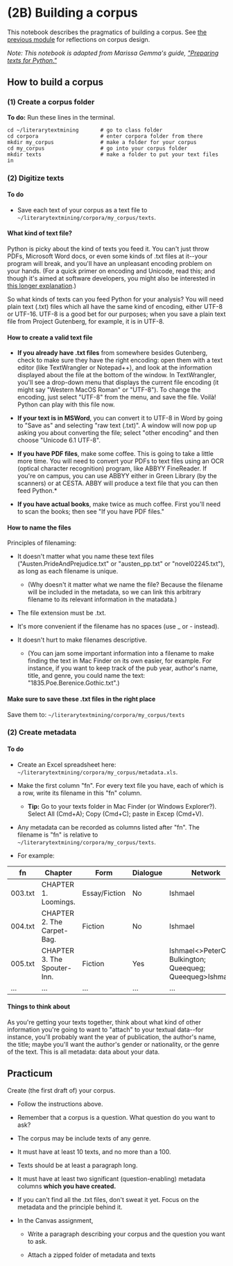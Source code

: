 # (2B) Building a corpus

This notebook describes the pragmatics of building a corpus. See [the previous module](2A_intro_to_corpora.md#A-corpus-is-a-question) for reflections on corpus design.

*Note: This notebook is adapted from Marissa Gemma's guide, ["Preparing texts for Python."](https://github.com/quadrismegistus/python-dighum/wiki/Preparing-texts-for-Python)*

## How to build a corpus

### (1) Create a corpus folder

**To do:** Run these lines in the terminal.

```
cd ~/literarytextmining       # go to class folder
cd corpora                    # enter corpora folder from there
mkdir my_corpus               # make a folder for your corpus
cd my_corpus                  # go into your corpus folder
mkdir texts                   # make a folder to put your text files in
```


### (2) Digitize texts

#### To do

* Save each text of your corpus as a text file to `~/literarytextmining/corpora/my_corpus/texts`.

#### What kind of text file?

Python is picky about the kind of texts you feed it. You can't just throw PDFs, Microsoft Word docs, or even some kinds of .txt files at it--your program will break, and you'll have an unpleasant encoding problem on your hands. (For a quick primer on encoding and Unicode, read this; and though it's aimed at software developers, you might also be interested in [this longer explanation](https://www.joelonsoftware.com/2003/10/08/the-absolute-minimum-every-software-developer-absolutely-positively-must-know-about-unicode-and-character-sets-no-excuses/).)

So what kinds of texts can you feed Python for your analysis? You will need plain text (.txt) files which all have the same kind of encoding, either UTF-8 or UTF-16. UTF-8 is a good bet for our purposes; when you save a plain text file from Project Gutenberg, for example, it is in UTF-8.

#### How to create a valid text file

* **If you already have .txt files** from somewhere besides Gutenberg, check to make sure they have the right encoding: open them with a text editor (like TextWrangler or Notepad++), and look at the information displayed about the file at the bottom of the window. In TextWrangler, you'll see a drop-down menu that displays the current file encoding (it might say "Western MacOS Roman" or "UTF-8"). To change the encoding, just select "UTF-8" from the menu, and save the file. Voilà! Python can play with this file now.

* **If your text is in MSWord**, you can convert it to UTF-8 in Word by going to "Save as" and selecting "raw text (.txt)". A window will now pop up asking you about converting the file; select "other encoding" and then choose "Unicode 6.1 UTF-8".

* **If you have PDF files**, make some coffee. This is going to take a little more time. You will need to convert your PDFs to text files using an OCR (optical character recognition) program, like ABBYY FineReader. If you're on campus, you can use ABBYY either in Green Library (by the scanners) or at CESTA. ABBY will produce a text file that you can then feed Python.*

* **If you have actual books**, make twice as much coffee. First you'll need to scan the books; then see "If you have PDF files."

#### How to name the files

Principles of filenaming:

* It doesn't matter what you name these text files ("Austen.PrideAndPrejudice.txt" or "austen_pp.txt" or "novel02245.txt"), as long as each filename is unique.

	* (Why doesn't it matter what we name the file? Because the filename will be included in the metadata, so we can link this arbitrary filename to its relevant information in the matadata.)


* The file extension must be .txt.
	

* It's more convenient if the filename has no spaces (use _ or - instead).

* It doesn't hurt to make filenames descriptive.

	* (You can jam some important information into a filename to make finding the text in Mac Finder on its own easier, for example. For instance, if you want to keep track of the pub year, author's name, title, and genre, you could name the text: "1835.Poe.Berenice.Gothic.txt".)



#### Make sure to save these .txt files in the right place

Save them to:
`~/literarytextmining/corpora/my_corpus/texts`

### (2) Create metadata

#### To do

* Create an Excel spreadsheet here: `~/literarytextmining/corpora/my_corpus/metadata.xls`.

* Make the first column "fn". For every text file you have, each of which is a row, write its filename in this "fn" column.

	* ****Tip:**** Go to your texts folder in Mac Finder (or Windows Explorer?). Select All (Cmd+A); Copy (Cmd+C); paste in Excep (Cmd+V).

* Any metadata can be recorded as columns listed after "fn". The filename is "fn" is relative to `~/literarytextmining/corpora/my_corpus/texts`.

* For example:

| fn      | Chapter                             | Form          | Dialogue | Network                                                                                                                                          |
|---------|-------------------------------------|---------------|----------|--------------------------------------------------------------------------------------------------------------------------------------------------|
| 003.txt | CHAPTER 1. Loomings.                | Essay/Fiction | No       | Ishmael                                                                                                                                          |
| 004.txt | CHAPTER 2. The Carpet-Bag.          | Fiction       | No       | Ishmael                                                                                                                                          |
| 005.txt | CHAPTER 3. The Spouter-Inn.         | Fiction       | Yes      | Ishmael<>PeterCoffin; Bulkington; Queequeg; Queequeg>Ishmael                                                                                     |
| …       | …                                   | …             | …        | …                                                                                                                                                |


#### Things to think about

As you're getting your texts together, think about what kind of other information you're going to want to "attach" to your textual data--for instance, you'll probably want the year of publication, the author's name, the title; maybe you'll want the author's gender or nationality, or the genre of the text. This is all metadata: data about your data.

## Practicum

Create (the first draft of) your corpus.

* Follow the instructions above.

* Remember that a corpus is a question. What question do you want to ask?

* The corpus may be include texts of any genre.

* It must have at least 10 texts, and no more than a 100.

* Texts should be at least a paragraph long.

* It must have at least two significant (question-enabling) metadata columns **which you have created.**

* If you can't find all the .txt files, don't sweat it yet. Focus on the metadata and the principle behind it.

* In the Canvas assignment,

	* Write a paragraph describing your corpus and the question you want to ask.

	* Attach a zipped folder of metadata and texts 